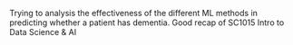 Trying to analysis the effectiveness of the different ML methods in predicting whether a patient has dementia.
Good recap of SC1015 Intro to Data Science & AI

